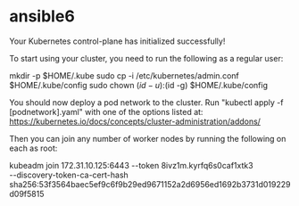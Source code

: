 # ansible6

Your Kubernetes control-plane has initialized successfully!

To start using your cluster, you need to run the following as a regular user:

  mkdir -p $HOME/.kube
  sudo cp -i /etc/kubernetes/admin.conf $HOME/.kube/config
  sudo chown $(id -u):$(id -g) $HOME/.kube/config

You should now deploy a pod network to the cluster.
Run "kubectl apply -f [podnetwork].yaml" with one of the options listed at:
  https://kubernetes.io/docs/concepts/cluster-administration/addons/

Then you can join any number of worker nodes by running the following on each as root:

kubeadm join 172.31.10.125:6443 --token 8ivz1m.kyrfq6s0caf1xtk3 \
    --discovery-token-ca-cert-hash sha256:53f3564baec5ef9c6f9b29ed9671152a2d6956ed1692b3731d019229d09f5815
